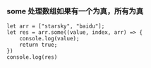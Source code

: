 ### some 处理数组如果有一个为真，所有为真

    let arr = ["starsky", "baidu"];
    let res = arr.some((value, index, arr) => {
        console.log(value);
        return true;
    })
    console.log(res) 